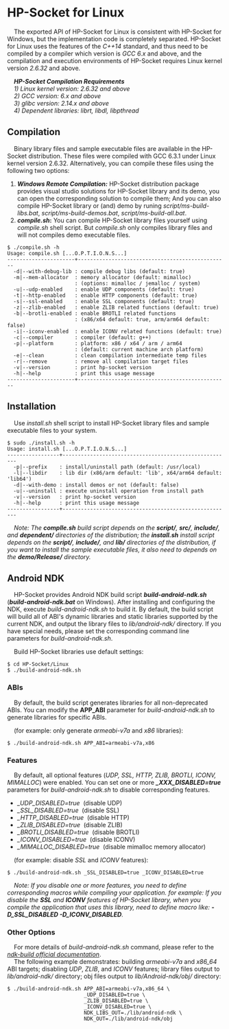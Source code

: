 # HP-Socket for Linux
&nbsp;&nbsp;&nbsp;&nbsp;The exported API of HP-Socket for Linux is consistent with HP-Socket for Windows, but the implementation code is completely separated. HP-Socket for Linux uses the features of the *C++14* standard, and thus need to be compiled by a compiler which version is *GCC 6.x* and above, and the compilation and execution environments of HP-Socket requires Linux kernel version *2.6.32* and above.  

&nbsp;&nbsp;&nbsp;&nbsp;***HP-Socket Compilation Requirements***  
&nbsp;&nbsp;&nbsp;&nbsp;*1) Linux kernel version: 2.6.32 and above*  
&nbsp;&nbsp;&nbsp;&nbsp;*2) GCC version: 6.x and above*  
&nbsp;&nbsp;&nbsp;&nbsp;*3) glibc version: 2.14.x and above*  
&nbsp;&nbsp;&nbsp;&nbsp;*4) Dependent libraries: librt, libdl, libpthread*  

## Compilation
&nbsp;&nbsp;&nbsp;&nbsp;Binary library files and sample executable files are available in the HP-Socket distribution. These files were compiled with GCC 6.3.1 under Linux kernel version 2.6.32. Alternatively, you can compile these files using the following two options:
1. ***Windows Remote Compilation:*** HP-Socket distribution package provides visual studio solutions for HP-Socket library and its demo, you can open the corresponding solution to compile them; And you can also compile HP-Socket library or (and) demo by runing *script/ms-build-libs.bat*, *script/ms-build-demos.bat*, *script/ms-build-all.bat*.  
2. ***compile.sh*:** You can compile HP-Socket library files yourself using *compile.sh* shell script. But *compile.sh* only compiles library files and will not compiles demo executable files.  
```
$ ./compile.sh -h
Usage: compile.sh [...O.P.T.I.O.N.S...]
----------------------+-------------------------------------------------
  -d|--with-debug-lib : compile debug libs (default: true)
  -m|--mem-allocator  : memory allocator (default: mimalloc)
                      : (options: mimalloc / jemalloc / system)
  -u|--udp-enabled    : enable UDP components (default: true)
  -t|--http-enabled   : enable HTTP components (default: true)
  -s|--ssl-enabled    : enable SSL components (default: true)
  -z|--zlib-enabled   : enable ZLIB related functions (default: true)
  -b|--brotli-enabled : enable BROTLI related functions
                      : (x86/x64 default: true, arm/arm64 default: false)
  -i|--iconv-enabled  : enable ICONV related functions (default: true)
  -c|--compiler       : compiler (default: g++)
  -p|--platform       : platform: x86 / x64 / arm / arm64
                      : (default: current machine arch platform)
  -e|--clean          : clean compilation intermediate temp files
  -r|--remove         : remove all compilation target files
  -v|--version        : print hp-socket version
  -h|--help           : print this usage message
----------------------+-------------------------------------------------
```
## Installation
&nbsp;&nbsp;&nbsp;&nbsp;Use *install.sh* shell script to install HP-Socket library files and sample executable files to your system.  
```
$ sudo ./install.sh -h
Usage: install.sh [...O.P.T.I.O.N.S...]
-----------------+-------------------------------------------------------
  -p|--prefix    : install/uninstall path (default: /usr/local)
  -l|--libdir    : lib dir (x86/arm default: 'lib', x64/arm64 default: 'lib64')
  -d|--with-demo : install demos or not (default: false)
  -u|--uninstall : execute uninstall operation from install path
  -v|--version   : print hp-socket version
  -h|--help      : print this usage message
-----------------+-------------------------------------------------------
```
  
*&nbsp;&nbsp;&nbsp;&nbsp;Note: The **complle.sh** build script depends on the **script/**, **src/**, **include/**, and **dependent/** directories of the distribution; the **install.sh** install script depends on the **script/**, **include/**, and **lib/** directories of the distribution, if you want to install the sample executable files, it also need to depends on the **demo/Release/** directory.*
## Android NDK
&nbsp;&nbsp;&nbsp;&nbsp;HP-Socket provides Android NDK build script __*build-android-ndk.sh*__ (__*build-android-ndk.bat*__ on Windows). After installing and configuring the NDK, execute *build-android-ndk.sh* to build it. By default, the build script will build all of ABI's dynamic libraries and static libraries supported by the current NDK, and output the library files to *lib/android-ndk/* directory. If you have special needs, please set the corresponding command line parameters for *build-android-ndk.sh*.  

&nbsp;&nbsp;&nbsp;&nbsp;Build HP-Socket libraries use default settings:
```
$ cd HP-Socket/Linux
$ ./build-android-ndk.sh
```
### ABIs
&nbsp;&nbsp;&nbsp;&nbsp;By default, the build script generates libraries for all non-deprecated ABIs. You can modify the **APP_ABI** parameter for *build-android-ndk.sh* to generate libraries for specific ABIs.  

&nbsp;&nbsp;&nbsp;&nbsp;(for example: only generate *armeabi-v7a* and *x86* libraries):
```
$ ./build-android-ndk.sh APP_ABI=armeabi-v7a,x86
```
### Features
&nbsp;&nbsp;&nbsp;&nbsp;By default, all optional features (*UDP, SSL, HTTP, ZLIB, BROTLI, ICONV, MIMALLOC*) were enabled. You can set one or more ***_XXX_DISABLED=true*** parameters for *build-android-ndk.sh* to disable corresponding features.  
  - *_UDP_DISABLED=true*&nbsp;&nbsp;(disable UDP)
  - *_SSL_DISABLED=true*&nbsp;&nbsp;(disable SSL)
  - *_HTTP_DISABLED=true*&nbsp;&nbsp;(disable HTTP)
  - *_ZLIB_DISABLED=true*&nbsp;&nbsp;(disable ZLIB)
  - *_BROTLI_DISABLED=true*&nbsp;&nbsp;(disable BROTLI)
  - *_ICONV_DISABLED=true*&nbsp;&nbsp;(disable ICONV)
  - *_MIMALLOC_DISABLED=true*&nbsp;&nbsp;(disable mimalloc memory allocator)

&nbsp;&nbsp;&nbsp;&nbsp;(for example: disable *SSL* and *ICONV* features):
```
$ ./build-android-ndk.sh _SSL_DISABLED=true _ICONV_DISABLED=true
```
*&nbsp;&nbsp;&nbsp;&nbsp;Note: If you disable one or more features, you need to define corresponding macros while compiling your application. for example: If you disable the **SSL** and **ICONV** features of HP-Socket library, when you compile the application that uses this library, need to define macro like: __-D_SSL_DISABLED -D_ICONV_DISABLED__.*  
### Other Options
&nbsp;&nbsp;&nbsp;&nbsp;For more details of *build-android-ndk.sh* command, please refer to the [*ndk-build official documentation*](https://developer.android.com/ndk/guides/ndk-build).  
&nbsp;&nbsp;&nbsp;&nbsp;The following example demonstrates: building *armeabi-v7a* and *x86_64* ABI targets; disabling *UDP*, *ZLIB*, and *ICONV* features; library files output to *lib/android-ndk/* directory; obj files output to *lib/Android-ndk/obj/* directory:
```
$ ./build-android-ndk.sh APP_ABI=armeabi-v7a,x86_64 \
                         _UDP_DISABLED=true \
                         _ZLIB_DISABLED=true \
                         _ICONV_DISABLED=true \
                         NDK_LIBS_OUT=./lib/android-ndk \
                         NDK_OUT=./lib/android-ndk/obj
```